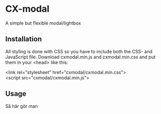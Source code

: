 # CX-modal
A simple but flexible modal/lightbox


## Installation
All styling is done with CSS so you have to include both the CSS- and JavaScript file.
Download cxmodal.min.js and cxmodal.min.css and put them in your \<head> like this:

  \<link rel="stylesheet" href="cxmodal/cxmodal.min.css">\
  \<script src="cxmodal/cxmodal.min.js"></script>


## Usage
Så här gör man

